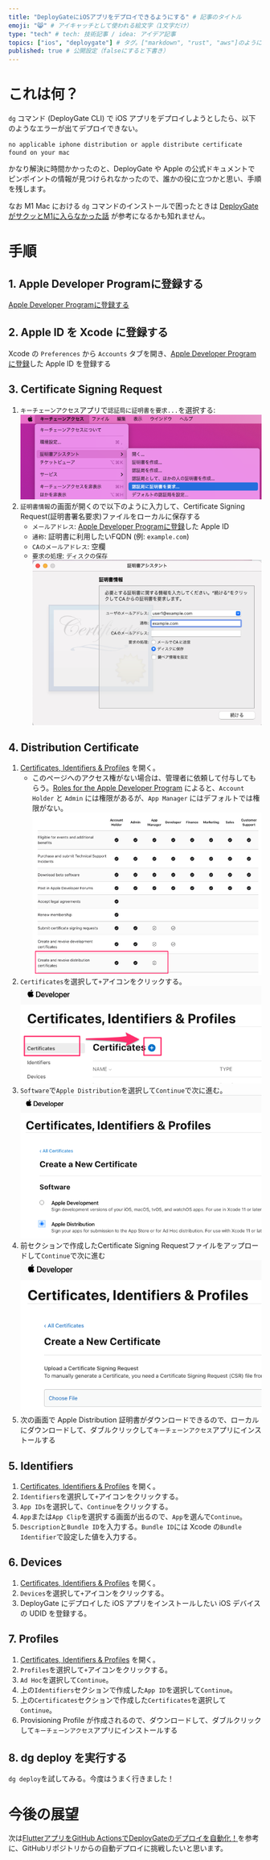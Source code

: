 ```yaml
---
title: "DeployGateにiOSアプリをデプロイできるようにする" # 記事のタイトル
emoji: "😸" # アイキャッチとして使われる絵文字（1文字だけ）
type: "tech" # tech: 技術記事 / idea: アイデア記事
topics: ["ios", "deploygate"] # タグ。["markdown", "rust", "aws"]のように指定する
published: true # 公開設定（falseにすると下書き）
---
```

# これは何？

`dg` コマンド (DeployGate CLI) で iOS アプリをデプロイしようとしたら、以下のようなエラーが出てデプロイできない。
```
no applicable iphone distribution or apple distribute certificate found on your mac
```

かなり解決に時間かかったのと、DeployGate や Apple の公式ドキュメントでピンポイントの情報が見つけられなかったので、誰かの役に立つかと思い、手順を残します。

なお M1 Mac における `dg` コマンドのインストールで困ったときは [DeployGate がサクッとM1に入らなかった話](https://zenn.dev/misato/articles/1267007983f139) が参考になるかも知れません。

# 手順

## 1. Apple Developer Programに登録する

[Apple Developer Programに登録する](https://developer.apple.com/jp/support/app-account/)

## 2. Apple ID を Xcode に登録する

Xcode の `Preferences` から `Accounts` タブを開き、[Apple Developer Programに登録](https://developer.apple.com/jp/support/app-account/)した Apple ID を登録する

## 3. Certificate Signing Request

1. `キーチェーンアクセス`アプリで`認証局に証明書を要求...`を選択する:
   ![Keychain Access Request](/images/keychain_access_request.png)
1. `証明書情報`の画面が開くので以下のように入力して、Certificate Signing Request(証明書署名要求)ファイルをローカルに保存する
   - `メールアドレス`: [Apple Developer Programに登録](https://developer.apple.com/jp/support/app-account/)した Apple ID
   - `通称`: 証明書に利用したいFQDN (例: `example.com`)
   - `CAのメールアドレス`: 空欄
   - `要求の処理`: `ディスクの保存`
   ![Certificate Information](/images/certificate_information.png)

## 4. Distribution Certificate

1. [Certificates, Identifiers & Profiles](https://developer.apple.com/account/resources/certificates/list) を開く。
   - このページへのアクセス権がない場合は、管理者に依頼して付与してもらう。[Roles for the Apple Developer Program](https://developer.apple.com/support/roles/) によると、`Account Holder` と `Admin` には権限があるが、`App Manager` にはデフォルトでは権限がない。
   ![Roles for the Apple Developer Program](/images/roles_for_apple_developer_program.png)
1. `Certificates`を選択して`+`アイコンをクリックする。
   ![New Certificate](/images/new_certificate.png)
1. `Software`で`Apple Distribution`を選択して`Continue`で次に進む。
   ![Apple Distribution](/images/apple_distribution.png)
1. 前セクションで作成したCertificate Signing Requestファイルをアップロードして`Continue`で次に進む
   ![Upload Certificate Signing Request](/images/upload_certificate_signing_request.png)
1. 次の画面で Apple Distribution 証明書がダウンロードできるので、ローカルにダウンロードして、ダブルクリックして`キーチェーンアクセス`アプリにインストールする

## 5. Identifiers

1. [Certificates, Identifiers & Profiles](https://developer.apple.com/account/resources/certificates/list) を開く。
1. `Identifiers`を選択して`+`アイコンをクリックする。
1. `App IDs`を選択して、`Continue`をクリックする。
1. `App`または`App Clip`を選択する画面が出るので、`App`を選んで`Continue`。
1. `Description`と`Bundle ID`を入力する。`Bundle ID`には Xcode の`Bundle Identifier`で設定した値を入力する。

## 6. Devices

1. [Certificates, Identifiers & Profiles](https://developer.apple.com/account/resources/certificates/list) を開く。
1. `Devices`を選択して`+`アイコンをクリックする。
1. DeployGate にデプロイした iOS アプリをインストールしたい iOS デバイスの UDID を登録する。

## 7. Profiles

1. [Certificates, Identifiers & Profiles](https://developer.apple.com/account/resources/certificates/list) を開く。
1. `Profiles`を選択して`+`アイコンをクリックする。
1. `Ad Hoc`を選択して`Continue`。
1. 上の`Identifiers`セクションで作成した`App ID`を選択して`Continue`。
1. 上の`Certificates`セクションで作成した`Certificates`を選択して`Continue`。
1. Provisioning Profile が作成されるので、ダウンロードして、ダブルクリックして`キーチェーンアクセス`アプリにインストールする

## 8. dg deploy を実行する

`dg deploy`を試してみる。今度はうまく行きました！

# 今後の展望

次は[FlutterアプリをGitHub ActionsでDeployGateのデプロイを自動化！](https://zenn.dev/ss_shiraki/articles/53fb6b5d3a2d69)を参考に、GitHubリポジトリからの自動デプロイに挑戦したいと思います。
